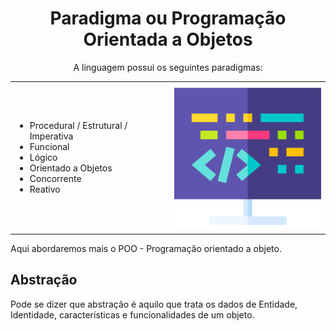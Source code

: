 <h1 align="center">
    Paradigma ou Programação Orientada a Objetos
</h1>
<p align="center">
    A linguagem possui os seguintes paradigmas: 
    <table align="center" border='0'>
        <tr>
            <td>
                <ul>
                    <li>Procedural / Estrutural / Imperativa</li>
                    <li>Funcional</li>
                    <li>Lógico</li>
                    <li>Orientado a Objetos</li>
                    <li>Concorrente</li>
                    <li>Reativo</li>
                </ul>
            </td>
            <td align="center">
                <img alt="JavaScript" title="#estudosJs" src="../img/coding.png" width='100%'/>
                <br>
            </td>
        </tr>
    </table>
</p>
<p>
    Aqui abordaremos mais o POO - Programação orientado a objeto.
</p>

## Abstração
<p>
   Pode se dizer que abstração é aquilo que trata os dados de Entidade, Identidade, características e funcionalidades de um objeto.
</p>
